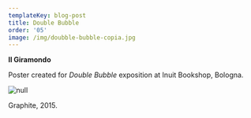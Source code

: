 ```yaml
---
templateKey: blog-post
title: Double Bubble
order: '05'
image: /img/doubble-bubble-copia.jpg
---
```

**Il Giramondo**

Poster created for _Double Bubble_ exposition at Inuit Bookshop, Bologna.

![null](/img/double-bubble_totale.jpg)

Graphite, 2015.
